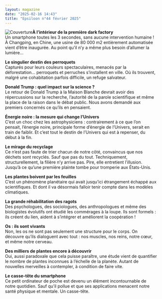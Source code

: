 ```yaml
---
layout: magazine
date: "2025-02-16 14:43"
title: "Epsiloon n°44 février 2025"
---
```

![Couverture](/img/epsiloon-44.jpeg)**À l’intérieur de la première dark factory**  
Un smartphone toutes les 3&nbsp;secondes, sans aucune intervention humaine&nbsp;! À Changping, en Chine, une usine de 80&nbsp;000&nbsp;m2 entièrement automatisée vient d’être inaugurée. Au point qu’il n’y a même plus besoin d’allumer la lumière…

**Le singulier destin des perroquets**  
Capturés pour leurs couleurs spectaculaires, menacés par la déforestation… perroquets et perruches s’installent en ville. Où ils trouvent, malgré une cohabitation parfois difficile, un refuge salvateur.

**Donald Trump : quel impact sur la science ?**  
Le retour de Donald Trump à la Maison Blanche devrait avoir des répercussions sur la recherche, l’autorité de la parole scientifique et même la place de la raison dans le débat public. Nous avons demandé aux premiers concernés ce qu’ils en pensaient.

**Énergie noire : la mesure qui change l’Univers**  
C’est un choc chez les astrophysiciens : contrairement à ce que l’on pensait, l’énergie noire, principale forme d’énergie de l’Univers, serait en train de faiblir. Et c’est tout le destin de l’Univers qui est à repenser, du début à la fin.

**Le mirage du recyclage**  
Ce n’est pas faute de trier chacun de notre côté, convaincus que nos déchets sont recyclés. Sauf que pas du tout. Techniquement, structurellement, la filière n’y arrive pas. Pire, elle entretient l’illusion. Jusqu’à ce qu’une première plainte tombe pour tromperie aux États-Unis.

**Les plantes boivent par les feuilles**  
C’est un phénomène planétaire qui avait jusqu’ici étrangement échappé aux scientifiques. Et dont il va désormais falloir tenir compte dans les modèles climatiques.

**La grande réhabilitation des ragots**  
Des psychologues, des sociologues, des anthropologues et même des biologistes évolutifs ont étudié les commérages à la loupe. Ils sont formels&nbsp;: ils créent du lien, aident à s’intégrer et améliorent la coopération&nbsp;!

**Os : ils sont vivants**  
Non, les os ne sont pas seulement une structure pour le corps. On découvre qu’ils dialoguent avec tout&nbsp;: nos muscles, nos reins, notre cœur, et même notre cerveau.

**Des milliers de plantes encore à découvrir**  
Oui, aussi paradoxale que cela puisse paraître, une étude vient de quantifier le nombre de plantes inconnues à l’échelle de la planète. Autant de nouvelles merveilles à contempler, à condition de faire vite.

**Le casse-tête du smartphone**  
Ce petit ordinateur de poche est devenu un élément incontournable de notre quotidien. Sauf qu’il pollue et que ses applications menacent notre santé physique et mentale. Un casse-tête.